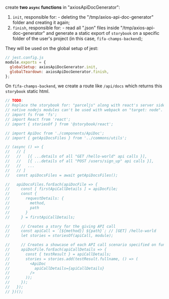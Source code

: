 create **two `async` functions** in "axiosApiDocGenerator":
  1. `init`, responsible for:
    - deleting the "/tmp/axios-api-doc-generator" folder and creating it again;
  2. `finish`, responsible for:
    - read all ".json" files inside "/tmp/axios-api-doc-generator" and generate a static export of `storybook` on a specific folder of the user's project (in this case, `fifa-champs-backend`);

They will be used on the global setup of jest:
```js
// jest.config.js
module.exports = {
  globalSetup: axiosApiDocGenerator.init,
  globalTeardown: axiosApiDocGenerator.finish,
};
```

On `fifa-champs-backend`, we create a route like `/api/docs` which returns this `storybook` static html.

```js
// TODO:
// Replace the storybook for: "parceljs" along with react's server side rendering since
// native nodejs modules can't be used with webpack on "target: node".
// import fs from 'fs';
// import React from 'react';
// import { storiesOf } from '@storybook/react';

// import ApiDoc from './components/ApiDoc';
// import { getApiDocsFiles } from '../commons/utils';

// (async () => {
//   // [
//   //   [{ ...details of all "GET /hello-world" api calls }],
//   //   [{ ...details of all "POST /users/sign_up" api calls }],
//   //   ...
//   // ]
//   const apiDocsFiles = await getApiDocsFiles();

//   apiDocsFiles.forEach(apiDocFile => {
//     const [ firstApiCallDetails ] = apiDocFile;
//     const {
//       requestDetails: {
//         method,
//         path
//       }
//     } = firstApiCallDetails;

//     // Creates a story for the giving API call
//     const apiCall = `[${method}] ${path}`; // [GET] /hello-world
//     let stories = storiesOf(apiCall, module);

//     // Creates a showcase of each API call scenario specified on functional tests.
//     apiDocFile.forEach(apiCallDetails => {
//       const { testResult } = apiCallDetails;
//       stories = stories.add(testResult.fullname, () => (
//         <ApiDoc
//           apiCallDetails={apiCallDetails}
//         />
//       ));
//     });
//   });
// })();
```
